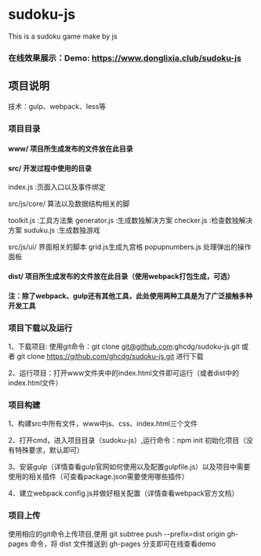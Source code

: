 # sudoku-js
This is a sudoku game make by js

### 在线效果展示：Demo: https://www.donglixia.club/sudoku-js

## 项目说明

技术：gulp、webpack、less等

### 项目目录

#### www/ 项目所生成发布的文件放在此目录

#### src/ 开发过程中使用的目录

index.js :页面入口以及事件绑定

src/js/core/	算法以及数据结构相关的脚

toolkit.js :工具方法集
generator.js :生成数独解决方案
checker.js :检查数独解决方案
suduku.js :生成数独游戏

src/js/ui/	界面相关的脚本
grid.js生成九宫格
popupnumbers.js 处理弹出的操作面板

#### dist/ 项目所生成发布的文件放在此目录（使用webpack打包生成，可选） 

#### 注：除了webpack、gulp还有其他工具，此处使用两种工具是为了广泛接触多种开发工具

### 项目下载以及运行

1、下载项目: 使用git命令：git clone git@github.com:ghcdg/sudoku-js.git 或者 git clone https://github.com/ghcdg/sudoku-js.git 进行下载

2、运行项目：打开www文件夹中的index.html文件即可运行（或者dist中的index.html文件）

### 项目构建
1、构建src中所有文件，www中js、css、index.html三个文件

2、打开cmd，进入项目目录（sudoku-js）,运行命令：npm init 初始化项目（没有特殊要求，默认即可）

3、安装gulp（详情查看gulp官网如何使用以及配置gulpfile.js）以及项目中需要使用的相关插件（可查看package.json需要使用哪些插件）

4、建立webpack.config.js并做好相关配置（详情查看webpack官方文档） 

### 项目上传 

使用相应的git命令上传项目,使用 git subtree push --prefix=dist origin gh-pages 命令，将 dist 文件推送到 gh-pages 分支即可在线查看demo











